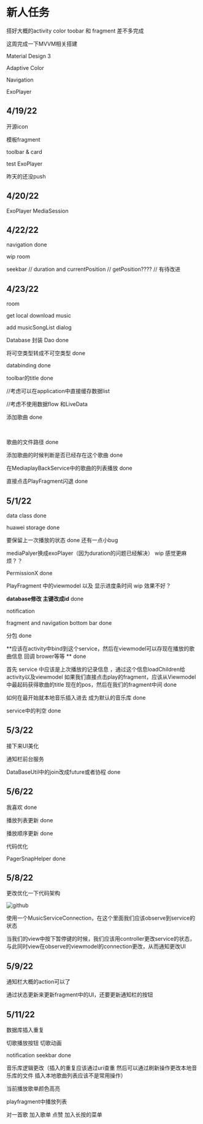 # 新人任务

搭好大概的activity color toobar 和 fragment   	差不多完成

这周完成一下MVVM相关搭建

Material Design 3

Adaptive Color

Navigation 

ExoPlayer



## 4/19/22

开源icon

模板fragment

toolbar & card

test ExoPlayer



昨天的还没push

## 4/20/22

ExoPlayer MediaSession



## 4/22/22

navigation  done

wip room

seekbar		 // duration and currentPosition // getPosition???? // 有待改进



## 4/23/22

room

get local download music

add musicSongList dialog





Database 封装 Dao 			done

将可空类型转成不可空类型 			done

databinding 				done

toolbar的title				done

//考虑可以在application中直接缓存数据list 

//考虑不使用数据flow 和LiveData

添加歌曲   done

​	

歌曲的文件路径	done



添加歌曲的时候判断是否已经存在这个歌曲		done

在MediaplayBackService中的歌曲的列表播放		done



直接点击PlayFragment闪退 		done





## 5/1/22

data class		done

huawei storage		done

要保留上一次播放的状态		done 还有一点小bug

mediaPalyer换成exoPlayer（因为duration的问题已经解决）	wip 感觉更麻烦？？



PermissionX		done

PlayFragment 中的viewmodel 以及 显示进度条时间  wip 效果不好？



**database修改 主键改成id**  		done

notification

fragment and navigation bottom bar		done

分包		done

**应该在activity中bind到这个service，然后在viewmodel可以存现在播放的歌曲信息	回调 brower等等	**		done



首先 service 中应该是上次播放的记录信息 ，通过这个信息loadChildren给activity以及viewmodel 如果我们直接点击play的fragment，应该从Viewmodel中最起码获得歌曲的title 现在的pos，然后在我们的fragment中间			done



如何在最开始就本地音乐插入进去 成为默认的音乐库		done

service中的判空			done



## 5/3/22

接下来UI美化

通知栏前台服务

DataBaseUtil中的join改成future或者协程		done



## 5/6/22

我喜欢	done

播放列表更新 done

播放顺序更新 done



代码优化

PagerSnapHelper	done

## 5/8/22

更改优化一下代码架构

![github](/home/pb/AndroidStudioProjects/Code/SoftMusic/github.png)

使用一个MusicServiceConnection，在这个里面我们应该observe到service的状态

当我们的view中按下暂停键的时候，我们应该用controller更改service的状态，与此同时view在observe的viewmodel的connection更改，从而通知更改UI

##  5/9/22

通知栏大概的action可以了

通过状态更新来更新fragment中的UI，还要更新通知栏的按钮



## 5/11/22

数据库插入重复 

切歌播放按钮 切歌动画

notification seekbar		done

音乐库逻辑更改（插入的重复应该通过uri查重 然后可以通过刷新操作更改本地音乐库的文件 插入本地歌曲列表应该不是常用操作）

当前播放歌单颜色高亮

playfragment中播放列表

对一首歌 加入歌单 点赞 加入长按的菜单
